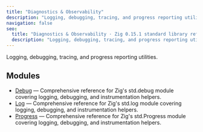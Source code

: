 ```yaml
---
title: "Diagnostics & Observability"
description: "Logging, debugging, tracing, and progress reporting utilities."
navigation: false
seo:
  title: "Diagnostics & Observability · Zig 0.15.1 standard library reference"
  description: "Logging, debugging, tracing, and progress reporting utilities."
---
```


Logging, debugging, tracing, and progress reporting utilities.

## Modules

- [Debug](./debug) — Comprehensive reference for Zig's std.debug module covering logging, debugging, and instrumentation helpers.
- [Log](./log) — Comprehensive reference for Zig's std.log module covering logging, debugging, and instrumentation helpers.
- [Progress](./progress) — Comprehensive reference for Zig's std.Progress module covering logging, debugging, and instrumentation helpers.
